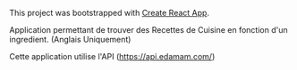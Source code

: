 This project was bootstrapped with [Create React App](https://github.com/facebook/create-react-app).

Application permettant de trouver des Recettes de Cuisine en fonction d'un ingredient.
(Anglais Uniquement)

Cette application utilise l'API (https://api.edamam.com/)
